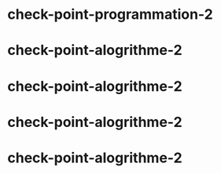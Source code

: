 # check-point-programmation-2
# check-point-alogrithme-2
# check-point-alogrithme-2
# check-point-alogrithme-2
# check-point-alogrithme-2
